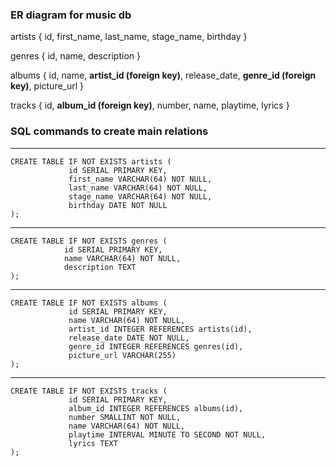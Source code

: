 ### ER diagram for music db

artists { id, first_name, last_name, stage_name, birthday }

genres { id, name, description }

albums { id, name, **artist_id (foreign key)**, release_date, **genre_id (foreign key)**, picture_url }

tracks { id, **album_id (foreign key)**, number, name, playtime, lyrics }


### SQL commands to create main relations

***

    CREATE TABLE IF NOT EXISTS artists (  
                 id SERIAL PRIMARY KEY,  
                 first_name VARCHAR(64) NOT NULL,  
                 last_name VARCHAR(64) NOT NULL,  
                 stage_name VARCHAR(64) NOT NULL,  
                 birthday DATE NOT NULL  
    );  

***

    CREATE TABLE IF NOT EXISTS genres (  
                id SERIAL PRIMARY KEY,  
                name VARCHAR(64) NOT NULL,  
                description TEXT  
    );  

***

    CREATE TABLE IF NOT EXISTS albums (  
                 id SERIAL PRIMARY KEY,  
                 name VARCHAR(64) NOT NULL,  
                 artist_id INTEGER REFERENCES artists(id),  
                 release_date DATE NOT NULL,  
                 genre_id INTEGER REFERENCES genres(id),  
                 picture_url VARCHAR(255)  
    );  

***

    CREATE TABLE IF NOT EXISTS tracks (  
                 id SERIAL PRIMARY KEY,  
                 album_id INTEGER REFERENCES albums(id),  
                 number SMALLINT NOT NULL,  
                 name VARCHAR(64) NOT NULL,  
                 playtime INTERVAL MINUTE TO SECOND NOT NULL,  
                 lyrics TEXT  
    );  